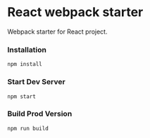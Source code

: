 # React webpack starter

Webpack starter for React project.

### Installation

```
npm install
```

### Start Dev Server

```
npm start
```

### Build Prod Version

```
npm run build
```
